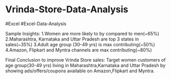 # Vrinda-Store-Data-Analysis

#Excel #Excel-Data-Analysis

Sample Insights:
1.Women are more likely to by compared to men(~65%)
2.Maharashtra, Karnataka and Uttar Pradesh are top 3 states in sales(~35%)
3.Adult age group (30-49 yrs) is max contributing(~50%)
4.Amazon, Flipkart and Myntra channels are max contributing(~80%)

Final Conclusion to improve Vrinda Store sales:
Target women customers of age group(30-49 yrs) living in Maharashtra,Karnataka and Uttar Pradesh
by showing ads/offers/coupons available on Amazon,Flipkart and Myntra.
